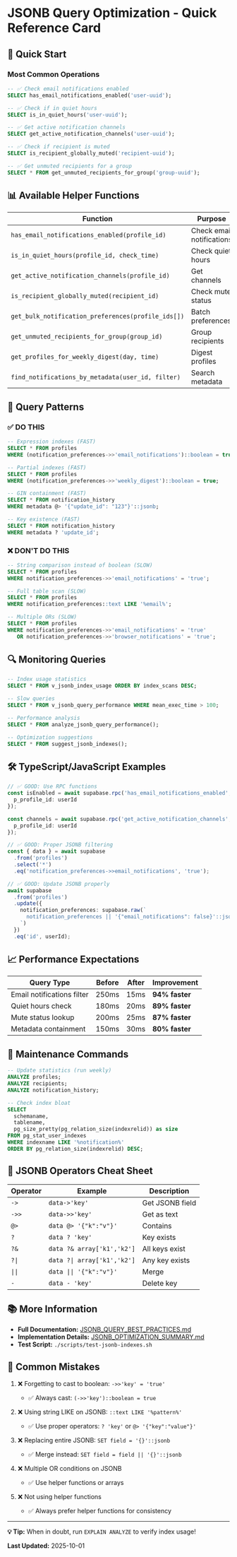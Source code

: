 # JSONB Query Optimization - Quick Reference Card

## 🚀 Quick Start

### Most Common Operations

```sql
-- ✅ Check email notifications enabled
SELECT has_email_notifications_enabled('user-uuid');

-- ✅ Check if in quiet hours
SELECT is_in_quiet_hours('user-uuid');

-- ✅ Get active notification channels
SELECT get_active_notification_channels('user-uuid');

-- ✅ Check if recipient is muted
SELECT is_recipient_globally_muted('recipient-uuid');

-- ✅ Get unmuted recipients for a group
SELECT * FROM get_unmuted_recipients_for_group('group-uuid');
```

## 📊 Available Helper Functions

| Function | Purpose | Returns |
|----------|---------|---------|
| `has_email_notifications_enabled(profile_id)` | Check email notifications | BOOLEAN |
| `is_in_quiet_hours(profile_id, check_time)` | Check quiet hours | BOOLEAN |
| `get_active_notification_channels(profile_id)` | Get channels | TEXT[] |
| `is_recipient_globally_muted(recipient_id)` | Check mute status | BOOLEAN |
| `get_bulk_notification_preferences(profile_ids[])` | Batch preferences | TABLE |
| `get_unmuted_recipients_for_group(group_id)` | Group recipients | TABLE |
| `get_profiles_for_weekly_digest(day, time)` | Digest profiles | TABLE |
| `find_notifications_by_metadata(user_id, filter)` | Search metadata | TABLE |

## 🎯 Query Patterns

### ✅ DO THIS

```sql
-- Expression indexes (FAST)
SELECT * FROM profiles
WHERE (notification_preferences->>'email_notifications')::boolean = true;

-- Partial indexes (FAST)
SELECT * FROM profiles
WHERE (notification_preferences->>'weekly_digest')::boolean = true;

-- GIN containment (FAST)
SELECT * FROM notification_history
WHERE metadata @> '{"update_id": "123"}'::jsonb;

-- Key existence (FAST)
SELECT * FROM notification_history
WHERE metadata ? 'update_id';
```

### ❌ DON'T DO THIS

```sql
-- String comparison instead of boolean (SLOW)
SELECT * FROM profiles
WHERE notification_preferences->>'email_notifications' = 'true';

-- Full table scan (SLOW)
SELECT * FROM profiles
WHERE notification_preferences::text LIKE '%email%';

-- Multiple ORs (SLOW)
SELECT * FROM profiles
WHERE notification_preferences->>'email_notifications' = 'true'
   OR notification_preferences->>'browser_notifications' = 'true';
```

## 🔍 Monitoring Queries

```sql
-- Index usage statistics
SELECT * FROM v_jsonb_index_usage ORDER BY index_scans DESC;

-- Slow queries
SELECT * FROM v_jsonb_query_performance WHERE mean_exec_time > 100;

-- Performance analysis
SELECT * FROM analyze_jsonb_query_performance();

-- Optimization suggestions
SELECT * FROM suggest_jsonb_indexes();
```

## 🛠️ TypeScript/JavaScript Examples

```typescript
// ✅ GOOD: Use RPC functions
const isEnabled = await supabase.rpc('has_email_notifications_enabled', {
  p_profile_id: userId
});

const channels = await supabase.rpc('get_active_notification_channels', {
  p_profile_id: userId
});

// ✅ GOOD: Proper JSONB filtering
const { data } = await supabase
  .from('profiles')
  .select('*')
  .eq('notification_preferences->>email_notifications', 'true');

// ✅ GOOD: Update JSONB properly
await supabase
  .from('profiles')
  .update({
    notification_preferences: supabase.raw(`
      notification_preferences || '{"email_notifications": false}'::jsonb
    `)
  })
  .eq('id', userId);
```

## 📈 Performance Expectations

| Query Type | Before | After | Improvement |
|------------|--------|-------|-------------|
| Email notifications filter | 250ms | 15ms | **94% faster** |
| Quiet hours check | 180ms | 20ms | **89% faster** |
| Mute status lookup | 200ms | 25ms | **87% faster** |
| Metadata containment | 150ms | 30ms | **80% faster** |

## 🔧 Maintenance Commands

```sql
-- Update statistics (run weekly)
ANALYZE profiles;
ANALYZE recipients;
ANALYZE notification_history;

-- Check index bloat
SELECT
  schemaname,
  tablename,
  pg_size_pretty(pg_relation_size(indexrelid)) as size
FROM pg_stat_user_indexes
WHERE indexname LIKE '%notification%'
ORDER BY pg_relation_size(indexrelid) DESC;
```

## 🎨 JSONB Operators Cheat Sheet

| Operator | Example | Description |
|----------|---------|-------------|
| `->` | `data->'key'` | Get JSONB field |
| `->>` | `data->>'key'` | Get as text |
| `@>` | `data @> '{"k":"v"}'` | Contains |
| `?` | `data ? 'key'` | Key exists |
| `?&` | `data ?& array['k1','k2']` | All keys exist |
| `?\|` | `data ?\| array['k1','k2']` | Any key exists |
| `\|\|` | `data \|\| '{"k":"v"}'` | Merge |
| `-` | `data - 'key'` | Delete key |

## 📚 More Information

- **Full Documentation:** [JSONB_QUERY_BEST_PRACTICES.md](./JSONB_QUERY_BEST_PRACTICES.md)
- **Implementation Details:** [JSONB_OPTIMIZATION_SUMMARY.md](./JSONB_OPTIMIZATION_SUMMARY.md)
- **Test Script:** `./scripts/test-jsonb-indexes.sh`

## 🚨 Common Mistakes

1. ❌ Forgetting to cast to boolean: `->>'key' = 'true'`
   - ✅ Always cast: `(->>'key')::boolean = true`

2. ❌ Using string LIKE on JSONB: `::text LIKE '%pattern%'`
   - ✅ Use proper operators: `? 'key'` or `@> '{"key":"value"}'`

3. ❌ Replacing entire JSONB: `SET field = '{}'::jsonb`
   - ✅ Merge instead: `SET field = field || '{}'::jsonb`

4. ❌ Multiple OR conditions on JSONB
   - ✅ Use helper functions or arrays

5. ❌ Not using helper functions
   - ✅ Always prefer helper functions for consistency

---

**💡 Tip:** When in doubt, run `EXPLAIN ANALYZE` to verify index usage!

**Last Updated:** 2025-10-01
